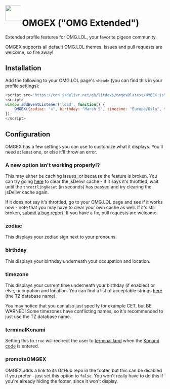 <image src=".github/OMGEX.png" width="50" align="left">

# OMGEX ("OMG Extended")

Extended profile features for OMG.LOL, your favorite pigeon community.

OMGEX supports all default OMG.LOL themes. Issues and pull requests are welcome, so fire away!

## Installation

Add the following to your OMG.LOL page's `<head>` (you can find this in your profile settings):

```js
<script src="https://cdn.jsdelivr.net/gh/litdevs/omgex@latest/OMGEX.js"></script>
<script>
window.addEventListener('load', function() {
    OMGEX({zodiac: "♓", birthday: "March 5", timezone: "Europe/Oslo", terminalKonami: true});
});
</script>
```

## Configuration

OMGEX has a few settings you can use to customize what it displays. You'll need at least one, or else it'll throw an error.

### A new option isn't working properly!?

This may either be caching issues, or because the feature is broken. You can try going [here](https://purge.jsdelivr.net/gh/litdevs/omgex@latest/OMGEX.js) to clear the jsDelivr cache - if it says it's throttled, wait until the `throttlingReset` (in seconds) has passed and try clearing the jsDelivr cache again.

If it does not say it's throttled, go to your OMG.LOL page and see if it works now - note that you may have to clear your own cache as well. If it's still broken, [submit a bug report](https://github.com/LITdevs/OMGEX/issues/new). If you have a fix, pull requests are welcome.

### zodiac

This displays your zodiac sign next to your pronouns.

### birthday

This displays your birthday underneath your occupation and location.

### timezone

This displays your current time underneath your birthday (if enabled) or else, occupation and location. You can find a list of acceptable strings [here](https://en.wikipedia.org/wiki/List_of_tz_database_time_zones#List) (the TZ database name). 

You may notice that you can also just specify for example CET, but BE WARNED! Some timezones have conflicting names, so it's recommended to just use the TZ database name.

### terminalKonami

Setting this to `true` will redirect the user to [terminal.land](https://terminal.land/) when the [Konami code](https://en.wikipedia.org/wiki/Konami_Code) is entered.
    
### promoteOMGEX

OMGEX adds a link to its GitHub repo in the footer, but this can be disabled if you prefer - just set this option to `false`. You won't really have to do this if you're already hiding the footer, since it won't display.
